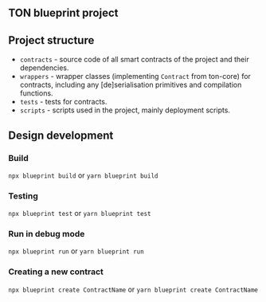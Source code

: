 ## TON blueprint project

## Project structure

- `contracts` - source code of all smart contracts of the project and their dependencies.
- `wrappers` - wrapper classes (implementing `Contract` from ton-core) for contracts, including any [de]serialisation primitives and compilation functions.
- `tests` - tests for contracts.
- `scripts` - scripts used in the project, mainly deployment scripts.

## Design development

### Build

`npx blueprint build` or `yarn blueprint build`

### Testing

`npx blueprint test` or `yarn blueprint test`

### Run in debug mode

`npx blueprint run` or `yarn blueprint run`

### Creating a new contract

`npx blueprint create ContractName` or `yarn blueprint create ContractName`

